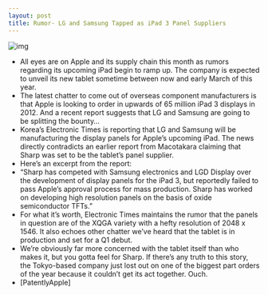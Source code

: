 ```yaml
---
layout: post
title: Rumor- LG and Samsung Tapped as iPad 3 Panel Suppliers
---
```

![img](http://media.idownloadblog.com/wp-content/uploads/2011/12/ipad-numbers.jpg)
* All eyes are on Apple and its supply chain this month as rumors regarding its upcoming iPad begin to ramp up. The company is expected to unveil its new tablet sometime between now and early March of this year.
* The latest chatter to come out of overseas component manufacturers is that Apple is looking to order in upwards of 65 million iPad 3 displays in 2012. And a recent report suggests that LG and Samsung are going to be splitting the bounty…
* Korea’s Electronic Times is reporting that LG and Samsung will be manufacturing the display panels for Apple’s upcoming iPad. The news directly contradicts an earlier report from Macotakara claiming that Sharp was set to be the tablet’s panel supplier.
* Here’s an excerpt from the report:
* “Sharp has competed with Samsung electronics and LGD Display over the development of display panels for the iPad 3, but reportedly failed to pass Apple’s approval process for mass production. Sharp has worked on developing high resolution panels on the basis of oxide semiconductor TFTs.”
* For what it’s worth, Electronic Times maintains the rumor that the panels in question are of the XQGA variety with a hefty resolution of 2048 x 1546. It also echoes other chatter we’ve heard that the tablet is in production and set for a Q1 debut.
* We’re obviously far more concerned with the tablet itself than who makes it, but you gotta feel for Sharp. If there’s any truth to this story, the Tokyo-based company just lost out on one of the biggest part orders of the year because it couldn’t get its act together. Ouch.
* [PatentlyApple]

